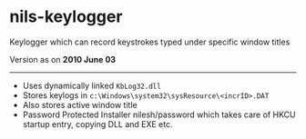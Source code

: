 # nils-keylogger
Keylogger which can record keystrokes typed under specific window titles

Version as on **2010 June 03**

--------------------------

- Uses dynamically linked `KbLog32.dll`
- Stores keylogs in `c:\Windows\system32\sysResource\<incrID>.DAT`
- Also stores active window title
- Password Protected Installer nilesh/password which takes care of HKCU startup entry, copying DLL and EXE etc.